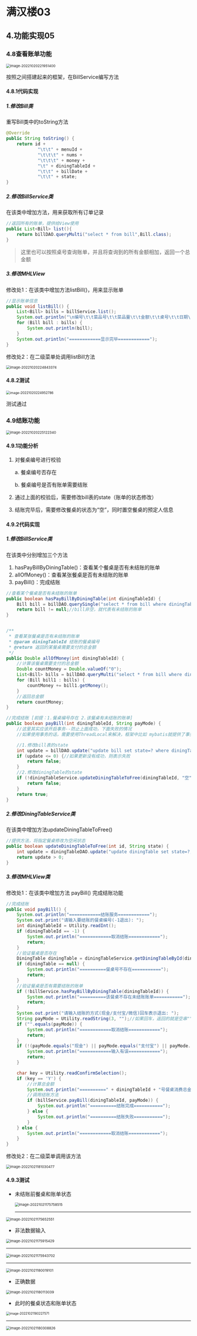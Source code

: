 # 满汉楼03

## 4.功能实现05

### 4.8查看账单功能

<img src="https://liyuelian.oss-cn-shenzhen.aliyuncs.com/imgs/image-20221020221951400.png" alt="image-20221020221951400" style="zoom:67%;" />

按照之间搭建起来的框架，在BillService编写方法

#### 4.8.1代码实现

##### 1.修改Bill类

重写Bill类中的toString方法

```java
@Override
public String toString() {
    return id +
            "\t\t" + menuId +
            "\t\t\t" + nums +
            "\t\t\t" + money +
            "\t" + diningTableId +
            "\t\t" + billDate +
            "\t\t" + state;
}
```

##### 2.修改BillService类

在该类中增加方法，用来获取所有订单记录

```java
//返回所有的账单，提供给View使用
public List<Bill> list(){
    return billDAO.queryMulti("select * from bill",Bill.class);
}
```

> 这里也可以按照桌号查询账单，并且将查询到的所有金额相加，返回一个总金额

##### 3.修改MHLView

修改处1：在该类中增加方法listBill()，用来显示账单

```java
//显示账单信息
public void listBill() {
    List<Bill> bills = billService.list();
    System.out.println("\n编号\t\t菜品号\t\t菜品量\t\t金额\t\t桌号\t\t日期\t\t\t\t\t\t\t状态");
    for (Bill bill : bills) {
        System.out.println(bill);
    }
    System.out.println("============显示完毕============");
}
```

修改处2：在二级菜单处调用listBill方法

<img src="https://liyuelian.oss-cn-shenzhen.aliyuncs.com/imgs/image-20221020224843374.png" alt="image-20221020224843374" style="zoom:67%;" />



#### 4.8.2测试

<img src="https://liyuelian.oss-cn-shenzhen.aliyuncs.com/imgs/image-20221020224952786.png" alt="image-20221020224952786" style="zoom:63%;" />

测试通过



### 4.9结账功能

<img src="https://liyuelian.oss-cn-shenzhen.aliyuncs.com/imgs/image-20221020225122340.png" alt="image-20221020225122340" style="zoom:67%;" />

#### 4.9.1功能分析

1. 对餐桌编号进行校验

   a. 餐桌编号否存在

   b. 餐桌编号是否有账单需要结账

2. 通过上面的校验后，需要修改bill表的state（账单的状态修改）

3. 结账完毕后，需要修改餐桌的状态为“空”，同时置空餐桌的预定人信息

#### 4.9.2代码实现

##### 1.修改BillService类

在该类中分别增加三个方法

1. hasPayBillByDiningTable()：查看某个餐桌是否有未结账的账单
2. allOfMoney()：查看某张餐桌是否有未结账的账单
3. payBill()：完成结账

```java
//查看某个餐桌是否有未结账的账单
public boolean hasPayBillByDiningTable(int diningTableId) {
    Bill bill = billDAO.querySingle("select * from bill where diningTableId=? and state='未结账' limit 0,1", Bill.class, diningTableId);
    return bill != null;//bill非空，就代表有未结账的账单
}


/**
 * 查看某张餐桌是否有未结账的账单
 * @param diningTableId 结账的餐桌编号
 * @return 返回的某餐桌需要支付的总金额
 */
public Double allOfMoney(int diningTableId) {
    //计算该餐桌需要支付的总金额
    Double countMoney = Double.valueOf("0");
    List<Bill> bills = billDAO.queryMulti("select * from bill where diningTableId=? and state='未结账'", Bill.class, diningTableId);
    for (Bill bill1 : bills) {
        countMoney += bill1.getMoney();
    }
    //返回总金额
    return countMoney;
}

//完成结账 [前提：1.餐桌编号存在 2.该餐桌有未结账的账单]
public boolean payBill(int diningTableId, String payMode) {
    //这里其实应该开启事务--防止上面成功，下面失败的情况
    //如果使用事务的话，需要使用ThreadLocal来解决，框架中比如 mybatis就提供了事务支持

    //1.修改bill表的state
    int update = billDAO.update("update bill set state=? where diningTableId=? and state='未结账'", payMode, diningTableId);
    if (update <= 0) {//如果更新没有成功，则表示失败
        return false;
    }
    //2.修改diningTable的state
    if (!diningTableService.updateDiningTableToFree(diningTableId, "空")) {
        return false;
    }
    return true;
}
```

##### 2.修改DiningTableService类

在该类中增加方法updateDiningTableToFree()

```java
//提供方法，将指定餐桌修改为空闲状态
public boolean updateDiningTableToFree(int id, String state) {
    int update = diningTableDAO.update("update diningTable set state=?,orderName='',orderTel='' where id=?", state, id);
    return update > 0;
}
```

##### 3.修改MHLView类

修改处1：在该类中增加方法 payBill() 完成结账功能

```java
//完成结账
public void payBill() {
    System.out.println("============结账服务============");
    System.out.print("请输入要结账的餐桌编号(-1退出): ");
    int diningTableId = Utility.readInt();
    if (diningTableId == -1) {
        System.out.println("============取消结账============");
        return;
    }
    //验证餐桌是否存在
    DiningTable diningTable = diningTableService.getDiningTableById(diningTableId);
    if (diningTable == null) {
        System.out.println("==========餐桌号不存在===========");
        return;
    }
    //验证餐桌是否有需要结账的账单
    if (!billService.hasPayBillByDiningTable(diningTableId)) {
        System.out.println("==========该餐桌不存在未结账账单===========");
        return;
    }
    System.out.print("请输入结账的方式(现金/支付宝/微信)回车表示退出: ");
    String payMode = Utility.readString(3, "");//如果回车，返回的就是空串""
    if ("".equals(payMode)) {
        System.out.println("============取消结账============");
        return;
    }
    if (!(payMode.equals("现金") || payMode.equals("支付宝") || payMode.equals("微信"))) {
        System.out.println("============输入有误============");
        return;
    }

    char key = Utility.readConfirmSelection();
    if (key == 'Y') {
        //计算总金额
        System.out.println("==========" + diningTableId + "号餐桌消费总金额为: " + billService.allOfMoney(diningTableId) + " 元===========");
        //调用结账方法
        if (billService.payBill(diningTableId, payMode)) {
            System.out.println("==========结账完成===========");
        } else {
            System.out.println("==========结账失败===========");
        }
    } else {
        System.out.println("============取消结账============");
    }
}
```

修改处2：在二级菜单调用该方法

<img src="https://liyuelian.oss-cn-shenzhen.aliyuncs.com/imgs/image-20221021181030477.png" alt="image-20221021181030477" style="zoom: 67%;" />

#### 4.9.3测试

- 未结账前餐桌和账单状态

  <img src="https://liyuelian.oss-cn-shenzhen.aliyuncs.com/imgs/image-20221021175758515.png" alt="image-20221021175758515" style="zoom:67%;" />

  ***

<img src="https://liyuelian.oss-cn-shenzhen.aliyuncs.com/imgs/image-20221021175652551.png" alt="image-20221021175652551" style="zoom:67%;" />

- 非法数据输入

<img src="https://liyuelian.oss-cn-shenzhen.aliyuncs.com/imgs/image-20221021175915429.png" alt="image-20221021175915429" style="zoom:67%;" />

***

<img src="https://liyuelian.oss-cn-shenzhen.aliyuncs.com/imgs/image-20221021175943702.png" alt="image-20221021175943702" style="zoom:67%;" />

***

<img src="https://liyuelian.oss-cn-shenzhen.aliyuncs.com/imgs/image-20221021180019101.png" alt="image-20221021180019101" style="zoom:67%;" />

- 正确数据

<img src="https://liyuelian.oss-cn-shenzhen.aliyuncs.com/imgs/image-20221021180113039.png" alt="image-20221021180113039" style="zoom:67%;" />

- 此时的餐桌状态和账单状态

<img src="https://liyuelian.oss-cn-shenzhen.aliyuncs.com/imgs/image-20221021180227571.png" alt="image-20221021180227571" style="zoom:60%;" />

***

<img src="https://liyuelian.oss-cn-shenzhen.aliyuncs.com/imgs/image-20221021180308826.png" alt="image-20221021180308826" style="zoom:67%;" />

